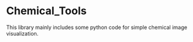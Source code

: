 # Chemical_Tools
This library mainly includes some python code for simple chemical image visualization.
